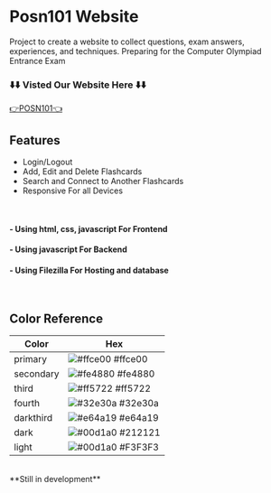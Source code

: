 # Posn101 Website

<p>Project to create a website to collect questions, exam answers, experiences, and techniques.
Preparing for the Computer Olympiad Entrance Exam</p>

### ⬇️⬇️ Visted Our Website Here ⬇️⬇️
<a href="https://42148.std.bodin.ac.th/" style="text-align: center;">👉POSN101👈</a>


## Features

- Login/Logout
- Add, Edit and Delete Flashcards
- Search and Connect to Another Flashcards
- Responsive For all Devices
<br>


<h4>- Using html, css, javascript For Frontend</h4>
<h4>- Using javascript For Backend</h4>
<h4>- Using Filezilla For Hosting and database</h4><br>

<!--
<p>Ex:</p>
<a href="https://ibb.co/NVQmY50"><img src="https://i.ibb.co/FxN072Q/Screenshot-2023-11-25-151014.png" alt="Screenshot-2023-11-25-151014" border="0"></a>
<br>-->

## Color Reference

| Color             | Hex                                                                |
| ----------------- | ------------------------------------------------------------------ |
| primary | ![#ffce00](https://via.placeholder.com/10/ffce00?text=+) #ffce00 |
| secondary | ![#fe4880](https://via.placeholder.com/10/fe4880?text=+) #fe4880 |
| third | ![#ff5722](https://via.placeholder.com/10/ff5722?text=+) #ff5722 |
| fourth | ![#32e30a](https://via.placeholder.com/10/32e30a?text=+) #32e30a |
| darkthird | ![#e64a19](https://via.placeholder.com/10/e64a19?text=+) #e64a19 |
| dark | ![#00d1a0](https://via.placeholder.com/10/212121?text=+) #212121 |
| light | ![#00d1a0](https://via.placeholder.com/10/F3F3F3?text=+) #F3F3F3 |


<br>
**Still in development**
